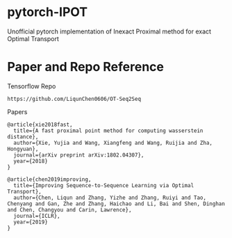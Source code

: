 # pytorch-IPOT
Unofficial pytorch implementation of Inexact Proximal method for exact Optimal Transport 

# Paper and Repo Reference

Tensorflow Repo
```
https://github.com/LiqunChen0606/OT-Seq2Seq
```

Papers

```
@article{xie2018fast,
  title={A fast proximal point method for computing wasserstein distance},
  author={Xie, Yujia and Wang, Xiangfeng and Wang, Ruijia and Zha, Hongyuan},
  journal={arXiv preprint arXiv:1802.04307},
  year={2018}
}
```

```
@article{chen2019improving,
  title={Improving Sequence-to-Sequence Learning via Optimal Transport},
  author={Chen, Liqun and Zhang, Yizhe and Zhang, Ruiyi and Tao, Chenyang and Gan, Zhe and Zhang, Haichao and Li, Bai and Shen, Dinghan and Chen, Changyou and Carin, Lawrence},
  journal={ICLR},
  year={2019}
}
```
